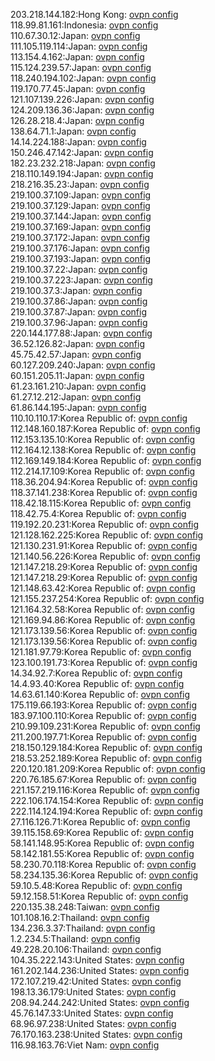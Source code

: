 203.218.144.182:Hong Kong: [ovpn config](vpn/203_218_144_182.ovpn)  
118.99.81.161:Indonesia: [ovpn config](vpn/118_99_81_161.ovpn)  
110.67.30.12:Japan: [ovpn config](vpn/110_67_30_12.ovpn)  
111.105.119.114:Japan: [ovpn config](vpn/111_105_119_114.ovpn)  
113.154.4.162:Japan: [ovpn config](vpn/113_154_4_162.ovpn)  
115.124.239.57:Japan: [ovpn config](vpn/115_124_239_57.ovpn)  
118.240.194.102:Japan: [ovpn config](vpn/118_240_194_102.ovpn)  
119.170.77.45:Japan: [ovpn config](vpn/119_170_77_45.ovpn)  
121.107.139.226:Japan: [ovpn config](vpn/121_107_139_226.ovpn)  
124.209.136.36:Japan: [ovpn config](vpn/124_209_136_36.ovpn)  
126.28.218.4:Japan: [ovpn config](vpn/126_28_218_4.ovpn)  
138.64.71.1:Japan: [ovpn config](vpn/138_64_71_1.ovpn)  
14.14.224.188:Japan: [ovpn config](vpn/14_14_224_188.ovpn)  
150.246.47.142:Japan: [ovpn config](vpn/150_246_47_142.ovpn)  
182.23.232.218:Japan: [ovpn config](vpn/182_23_232_218.ovpn)  
218.110.149.194:Japan: [ovpn config](vpn/218_110_149_194.ovpn)  
218.216.35.23:Japan: [ovpn config](vpn/218_216_35_23.ovpn)  
219.100.37.109:Japan: [ovpn config](vpn/219_100_37_109.ovpn)  
219.100.37.129:Japan: [ovpn config](vpn/219_100_37_129.ovpn)  
219.100.37.144:Japan: [ovpn config](vpn/219_100_37_144.ovpn)  
219.100.37.169:Japan: [ovpn config](vpn/219_100_37_169.ovpn)  
219.100.37.172:Japan: [ovpn config](vpn/219_100_37_172.ovpn)  
219.100.37.176:Japan: [ovpn config](vpn/219_100_37_176.ovpn)  
219.100.37.193:Japan: [ovpn config](vpn/219_100_37_193.ovpn)  
219.100.37.22:Japan: [ovpn config](vpn/219_100_37_22.ovpn)  
219.100.37.223:Japan: [ovpn config](vpn/219_100_37_223.ovpn)  
219.100.37.3:Japan: [ovpn config](vpn/219_100_37_3.ovpn)  
219.100.37.86:Japan: [ovpn config](vpn/219_100_37_86.ovpn)  
219.100.37.87:Japan: [ovpn config](vpn/219_100_37_87.ovpn)  
219.100.37.96:Japan: [ovpn config](vpn/219_100_37_96.ovpn)  
220.144.177.88:Japan: [ovpn config](vpn/220_144_177_88.ovpn)  
36.52.126.82:Japan: [ovpn config](vpn/36_52_126_82.ovpn)  
45.75.42.57:Japan: [ovpn config](vpn/45_75_42_57.ovpn)  
60.127.209.240:Japan: [ovpn config](vpn/60_127_209_240.ovpn)  
60.151.205.11:Japan: [ovpn config](vpn/60_151_205_11.ovpn)  
61.23.161.210:Japan: [ovpn config](vpn/61_23_161_210.ovpn)  
61.27.12.212:Japan: [ovpn config](vpn/61_27_12_212.ovpn)  
61.86.144.195:Japan: [ovpn config](vpn/61_86_144_195.ovpn)  
110.10.110.17:Korea Republic of: [ovpn config](vpn/110_10_110_17.ovpn)  
112.148.160.187:Korea Republic of: [ovpn config](vpn/112_148_160_187.ovpn)  
112.153.135.10:Korea Republic of: [ovpn config](vpn/112_153_135_10.ovpn)  
112.164.12.138:Korea Republic of: [ovpn config](vpn/112_164_12_138.ovpn)  
112.169.149.184:Korea Republic of: [ovpn config](vpn/112_169_149_184.ovpn)  
112.214.17.109:Korea Republic of: [ovpn config](vpn/112_214_17_109.ovpn)  
118.36.204.94:Korea Republic of: [ovpn config](vpn/118_36_204_94.ovpn)  
118.37.141.238:Korea Republic of: [ovpn config](vpn/118_37_141_238.ovpn)  
118.42.18.115:Korea Republic of: [ovpn config](vpn/118_42_18_115.ovpn)  
118.42.75.4:Korea Republic of: [ovpn config](vpn/118_42_75_4.ovpn)  
119.192.20.231:Korea Republic of: [ovpn config](vpn/119_192_20_231.ovpn)  
121.128.162.225:Korea Republic of: [ovpn config](vpn/121_128_162_225.ovpn)  
121.130.231.91:Korea Republic of: [ovpn config](vpn/121_130_231_91.ovpn)  
121.140.56.226:Korea Republic of: [ovpn config](vpn/121_140_56_226.ovpn)  
121.147.218.29:Korea Republic of: [ovpn config](vpn/121_147_218_29.ovpn)  
121.147.218.29:Korea Republic of: [ovpn config](vpn/121_147_218_29.ovpn)  
121.148.63.42:Korea Republic of: [ovpn config](vpn/121_148_63_42.ovpn)  
121.155.237.254:Korea Republic of: [ovpn config](vpn/121_155_237_254.ovpn)  
121.164.32.58:Korea Republic of: [ovpn config](vpn/121_164_32_58.ovpn)  
121.169.94.86:Korea Republic of: [ovpn config](vpn/121_169_94_86.ovpn)  
121.173.139.56:Korea Republic of: [ovpn config](vpn/121_173_139_56.ovpn)  
121.173.139.56:Korea Republic of: [ovpn config](vpn/121_173_139_56.ovpn)  
121.181.97.79:Korea Republic of: [ovpn config](vpn/121_181_97_79.ovpn)  
123.100.191.73:Korea Republic of: [ovpn config](vpn/123_100_191_73.ovpn)  
14.34.92.7:Korea Republic of: [ovpn config](vpn/14_34_92_7.ovpn)  
14.4.93.40:Korea Republic of: [ovpn config](vpn/14_4_93_40.ovpn)  
14.63.61.140:Korea Republic of: [ovpn config](vpn/14_63_61_140.ovpn)  
175.119.66.193:Korea Republic of: [ovpn config](vpn/175_119_66_193.ovpn)  
183.97.100.110:Korea Republic of: [ovpn config](vpn/183_97_100_110.ovpn)  
210.99.109.231:Korea Republic of: [ovpn config](vpn/210_99_109_231.ovpn)  
211.200.197.71:Korea Republic of: [ovpn config](vpn/211_200_197_71.ovpn)  
218.150.129.184:Korea Republic of: [ovpn config](vpn/218_150_129_184.ovpn)  
218.53.252.189:Korea Republic of: [ovpn config](vpn/218_53_252_189.ovpn)  
220.120.181.209:Korea Republic of: [ovpn config](vpn/220_120_181_209.ovpn)  
220.76.185.67:Korea Republic of: [ovpn config](vpn/220_76_185_67.ovpn)  
221.157.219.116:Korea Republic of: [ovpn config](vpn/221_157_219_116.ovpn)  
222.106.174.154:Korea Republic of: [ovpn config](vpn/222_106_174_154.ovpn)  
222.114.124.194:Korea Republic of: [ovpn config](vpn/222_114_124_194.ovpn)  
27.116.126.71:Korea Republic of: [ovpn config](vpn/27_116_126_71.ovpn)  
39.115.158.69:Korea Republic of: [ovpn config](vpn/39_115_158_69.ovpn)  
58.141.148.95:Korea Republic of: [ovpn config](vpn/58_141_148_95.ovpn)  
58.142.181.55:Korea Republic of: [ovpn config](vpn/58_142_181_55.ovpn)  
58.230.70.118:Korea Republic of: [ovpn config](vpn/58_230_70_118.ovpn)  
58.234.135.36:Korea Republic of: [ovpn config](vpn/58_234_135_36.ovpn)  
59.10.5.48:Korea Republic of: [ovpn config](vpn/59_10_5_48.ovpn)  
59.12.158.51:Korea Republic of: [ovpn config](vpn/59_12_158_51.ovpn)  
220.135.38.248:Taiwan: [ovpn config](vpn/220_135_38_248.ovpn)  
101.108.16.2:Thailand: [ovpn config](vpn/101_108_16_2.ovpn)  
134.236.3.37:Thailand: [ovpn config](vpn/134_236_3_37.ovpn)  
1.2.234.5:Thailand: [ovpn config](vpn/1_2_234_5.ovpn)  
49.228.20.106:Thailand: [ovpn config](vpn/49_228_20_106.ovpn)  
104.35.222.143:United States: [ovpn config](vpn/104_35_222_143.ovpn)  
161.202.144.236:United States: [ovpn config](vpn/161_202_144_236.ovpn)  
172.107.219.42:United States: [ovpn config](vpn/172_107_219_42.ovpn)  
198.13.36.179:United States: [ovpn config](vpn/198_13_36_179.ovpn)  
208.94.244.242:United States: [ovpn config](vpn/208_94_244_242.ovpn)  
45.76.147.33:United States: [ovpn config](vpn/45_76_147_33.ovpn)  
68.96.97.238:United States: [ovpn config](vpn/68_96_97_238.ovpn)  
76.170.163.238:United States: [ovpn config](vpn/76_170_163_238.ovpn)  
116.98.163.76:Viet Nam: [ovpn config](vpn/116_98_163_76.ovpn)  

